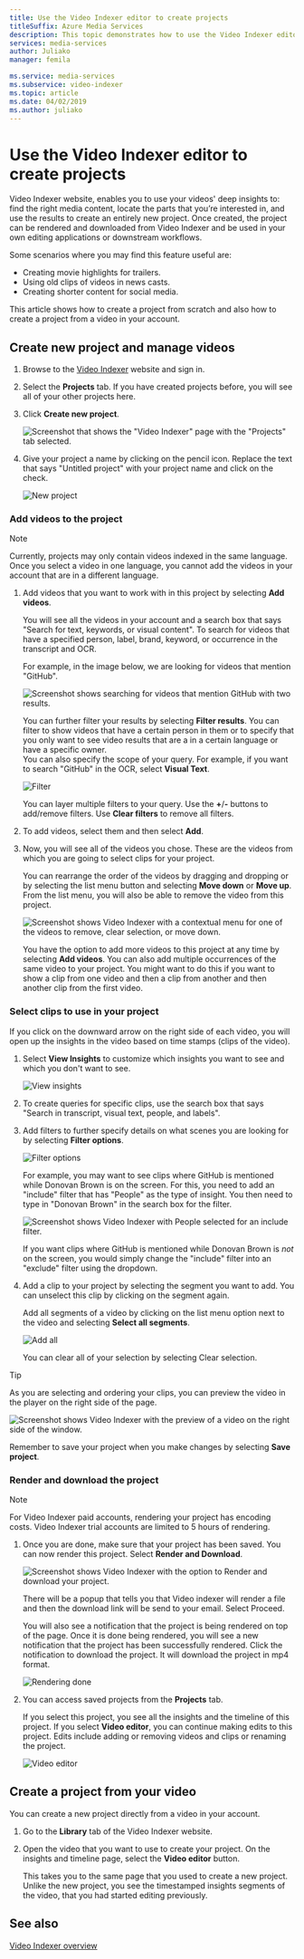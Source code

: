 ```yaml
---
title: Use the Video Indexer editor to create projects
titleSuffix: Azure Media Services
description: This topic demonstrates how to use the Video Indexer editor to create projects.
services: media-services
author: Juliako
manager: femila

ms.service: media-services
ms.subservice: video-indexer
ms.topic: article
ms.date: 04/02/2019
ms.author: juliako
---
```


# Use the Video Indexer editor to create projects

Video Indexer website, enables you to use your videos' deep insights to: find the right media content, locate the parts that you’re interested in, and use the results to create an entirely new project. Once created, the project can be rendered and downloaded from Video Indexer and be used in your own editing applications or downstream workflows.

Some scenarios where you may find this feature useful are: 

* Creating movie highlights for trailers.
* Using old clips of videos in news casts.
* Creating shorter content for social media.

This article shows how to create a project from scratch and also how to create a project from a video in your account.

## Create new project and manage videos

1. Browse to the [Video Indexer](https://www.videoindexer.ai/) website and sign in.
1. Select the **Projects** tab. If you have created projects before, you  will see all of your other projects here.
1. Click **Create new project**.  

    ![Screenshot that shows the "Video Indexer" page with the "Projects" tab selected.](./media/video-indexer-view-edit/new-project.png)
1. Give your project a name by clicking on the pencil icon. Replace the text that says "Untitled project" with your project name and click on the check.

    ![New project](./media/video-indexer-view-edit/new-project3.png)
    
### Add videos to the project

> [!NOTE]
> Currently, projects may only contain videos indexed in the same language. Once you select a video in one language, you cannot add the videos in your account that are in a different language.

1. Add videos that you want to work with in this project by selecting **Add videos**.

    You will see all the videos in your account and a search box that says "Search for text, keywords, or visual content". To search for videos that have a specified person, label, brand, keyword, or occurrence in the transcript and OCR.
    
    For example, in the image below, we are looking for videos that mention "GitHub".
    
    ![Screenshot shows searching for videos that mention GitHub with two results.](./media/video-indexer-view-edit/github.png)

    You can further filter your results by selecting **Filter results**. You can filter to show videos that have a certain person in them or to specify that you only want to see video results that are a in a certain language or have a specific owner. <br/> You can also specify the scope of your query. For example, if you want to search "GitHub" in the OCR, select **Visual Text**.

    ![Filter](./media/video-indexer-view-edit/visual-text.png)

    You can layer multiple filters to your query. Use the **+**/**-** buttons to add/remove filters. Use **Clear filters** to remove all filters.
1. To add videos, select them and then select **Add**.
1. Now, you will see all of the videos you chose. These are the videos from which you are going to select clips for your project.

    You can rearrange the order of the videos by dragging and dropping or by selecting the list menu button and selecting **Move down** or **Move up**. From the list menu, you will also be able to remove the video from this project. 

    ![Screenshot shows Video Indexer with a contextual menu for one of the videos to remove, clear selection, or move down.](./media/video-indexer-view-edit/rearrange.png)
    
    You have the option to add more videos to this project at any time by selecting **Add videos**. You can also add multiple occurrences of the same video to your project. You might want to do this if you want to show a clip from one video and then a clip from another and then another clip from the first video. 

### Select clips to use in your project

If you click on the downward arrow on the right side of each video, you will open up the insights in the video based on time stamps (clips of the video). 

1. Select **View Insights** to customize which insights you want to see and which you don't want to see. 

    ![View insights](./media/video-indexer-view-edit/insights.png)
1. To create queries for specific clips, use the search box that says "Search in transcript, visual text, people, and labels".
1. Add filters to further specify details on what scenes you are looking for by selecting **Filter options**.

    ![Filter options](./media/video-indexer-view-edit/filter-options.png)

    For example, you may want to see clips where GitHub is mentioned while Donovan Brown is on the screen. For this, you need to add an "include" filter that has "People" as the type of insight. You then need to type in "Donovan Brown" in the search box for the filter.
    
    ![Screenshot shows Video Indexer with People selected for an include filter.](./media/video-indexer-view-edit/include.png)
    
    If you want clips where GitHub is mentioned while Donovan Brown is _not_ on the screen, you would simply change the "include" filter into an "exclude" filter using the dropdown. 

1. Add a clip to your project by selecting the segment you want to add. You can unselect this clip by clicking on the segment again.
    
    Add all segments of a video by clicking on the list menu option next to the video and selecting **Select all segments**. 

    ![Add all](./media/video-indexer-view-edit/add-all.png)

    You can clear all of your selection by selecting Clear selection.

> [!TIP]
> As you are selecting and ordering your clips, you can preview the video in the player on the right side of the page. 

![Screenshot shows Video Indexer with the preview of a video on the right side of the window.](./media/video-indexer-view-edit/preview.png)

Remember to save your project when you make changes by selecting **Save project**. 

### Render and download the project

> [!NOTE]
> For Video Indexer paid accounts, rendering your project has encoding costs. Video Indexer trial accounts are limited to 5 hours of rendering.

1. Once you are done, make sure that your project has been saved. You can now render this project. Select **Render and Download**. 

    ![Screenshot shows Video Indexer with the option to Render and download your project.](./media/video-indexer-view-edit/save.png)

    There will be a popup that tells you that Video indexer will render a file and then the download link will be send to your email. Select Proceed. 
    
    You will also see a notification that the project is being rendered on top of the page. Once it is done being rendered, you will see a new notification that the project has been successfully rendered. Click the notification to download the project. It will download the project in mp4 format.

    ![Rendering done](./media/video-indexer-view-edit/rendering-done.png)

1. You can access saved projects from the **Projects** tab. 

    If you select this project, you see all the insights and the timeline of this project. If you select **Video editor**, you can continue making edits to this project. Edits include adding or removing videos and clips or renaming the project.

    ![Video editor](./media/video-indexer-view-edit/video-editor.png)
     
## Create a project from your video

You can create a new project directly from a video in your account. 

1. Go to the **Library** tab of the Video Indexer website.
1. Open the video that you want to use to create your project. On the insights and timeline page, select the **Video editor** button.

    This takes you to the same page that you used to create a new project. Unlike the new project, you see the timestamped insights segments of the video, that you had started editing previously.

## See also

[Video Indexer overview](video-indexer-overview.md)

